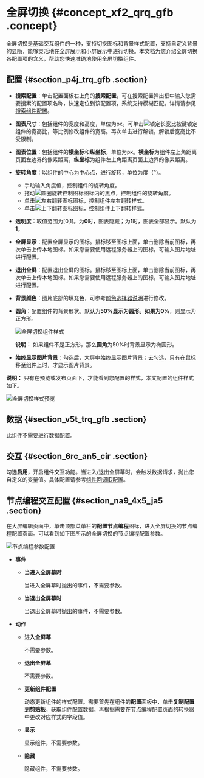 # 全屏切换 {#concept_xf2_qrq_gfb .concept}

全屏切换是基础交互组件的一种，支持切换图标和背景样式配置，支持自定义背景的显隐，能够灵活地在全屏展示和小屏展示中进行切换。本文档为您介绍全屏切换各配置项的含义，帮助您快速准确地使用全屏切换组件。

## 配置 {#section_p4j_trq_gfb .section}

-   **搜索配置**：单击配置面板右上角的**搜索配置**，可在搜索配置弹出框中输入您需要搜索的配置项名称，快速定位到该配置项，系统支持模糊匹配。详情请参见[搜索组件配置](../cn.zh-CN/管理组件/搜索组件配置.md#)。
-   **图表尺寸**：包括组件的宽度和高度，单位为px。可单击![锁定长宽比按键](http://static-aliyun-doc.oss-cn-hangzhou.aliyuncs.com/assets/img/21818/156473712253660_zh-CN.png)锁定组件的宽高比，等比例修改组件的宽高。再次单击进行解锁，解锁后宽高比不受限制。
-   **图表位置**：包括组件的**横坐标**和**纵坐标**，单位为px。**横坐标**为组件左上角距离页面左边界的像素距离，**纵坐标**为组件左上角距离页面上边界的像素距离。
-   **旋转角度**：以组件的中心为中心点，进行旋转，单位为度（°）。
    -   手动输入角度值，控制组件的旋转角度。
    -   拖动![圆圈旋转控制图标](http://static-aliyun-doc.oss-cn-hangzhou.aliyuncs.com/assets/img/21818/156473712253668_zh-CN.png)图标内的黑点，控制组件的旋转角度。
    -   单击![左右翻转图标](http://static-aliyun-doc.oss-cn-hangzhou.aliyuncs.com/assets/img/21818/156473712253669_zh-CN.png)图标，控制组件左右翻转样式。
    -   单击![上下翻转图标](http://static-aliyun-doc.oss-cn-hangzhou.aliyuncs.com/assets/img/21818/156473712253670_zh-CN.png)图标，控制组件上下翻转样式。
-   **透明度**：取值范围为\[0,1\]。为**0**时，图表隐藏；为**1**时，图表全部显示。默认为**1**。
-   **全屏显示**：配置全屏显示的图标。鼠标移至图标上面，单击删除当前图标，再次单击上传本地图标。如果您需要使用远程服务器上的图标，可输入图片地址进行配置。
-   **退出全屏**：配置退出全屏的图标。鼠标移至图标上面，单击删除当前图标，再次单击上传本地图标。如果您需要使用远程服务器上的图标，可输入图片地址进行配置。
-   **背景颜色**：图片底部的填充色，可参考[颜色选择器说明](cn.zh-CN/组件指南/配置项说明.md#section_kdw_vj4_t2b)进行修改。
-   **圆角**：配置组件的背景形状。默认为**50%**显示为圆形。如果为**0%**，则显示为正方形。

    ![全屏切换组件样式](http://static-aliyun-doc.oss-cn-hangzhou.aliyuncs.com/assets/img/21817/156473712213774_zh-CN.png)

    **说明：** 如果组件不是正方形，那么**圆角**为50%时背景显示为椭圆形。

-   **始终显示图片背景**：勾选后，大屏中始终显示图片背景；去勾选，只有在鼠标移至组件上时，才显示图片背景。

**说明：** 只有在预览或发布页面下，才能看到您配置的样式，本文配置的组件样式如下。

![全屏切换样式预览](http://static-aliyun-doc.oss-cn-hangzhou.aliyuncs.com/assets/img/21817/156473712313775_zh-CN.png)

## 数据 {#section_v5t_trq_gfb .section}

此组件不需要进行数据配置。

## 交互 {#section_6rc_an5_cir .section}

勾选**启用**，开启组件交互功能。当进入/退出全屏幕时，会触发数据请求，抛出您自定义的变量值。具体配置请参考[组件回调ID配置](cn.zh-CN/进阶技巧/DataV回调ID实现图表联动功能.md#)。

## 节点编程交互配置 {#section_na9_4x5_ja5 .section}

在大屏编辑页面中，单击顶部菜单栏的**配置节点编程**图标，进入全屏切换的节点编程配置页面。可以看到如下图所示的全屏切换的节点编程配置参数。

![节点编程参数配置](http://static-aliyun-doc.oss-cn-hangzhou.aliyuncs.com/assets/img/21817/156473712350887_zh-CN.jpg)

-   **事件** 
    -   **当进入全屏幕时** 

        当进入全屏幕时抛出的事件，不需要参数。

    -   **当退出全屏幕时** 

        当退出全屏幕时抛出的事件，不需要参数。

-   **动作** 
    -   **进入全屏幕** 

        不需要参数。

    -   **退出全屏幕** 

        不需要参数。

    -   **更新组件配置** 

        动态更新组件的样式配置。需要首先在组件的**配置**面板中，单击**复制配置到剪贴板**，获取组件配置数据。再根据需要在节点编程配置页面的转换器中更改对应样式的字段值。

    -   **显示** 

        显示组件，不需要参数。

    -   **隐藏** 

        隐藏组件，不需要参数。


